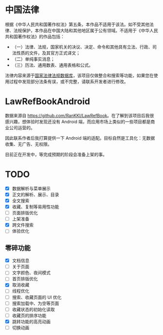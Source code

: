 
# 中国法律

根据《中华人民共和国著作权法》第五条，本作品不适用于该法。如不受其他法律、法规保护，本作品在中国大陆和其他地区属于公有领域。不适用于《中华人民共和国著作权法》的作品包括：
- （一）法律、法规，国家机关的决议、决定、命令和其他具有立法、行政、司法性质的文件，及其官方正式译文；
- （二）单纯事实消息；
- （三）历法、通用数表、通用表格和公式。

法律内容来源于[国家法律法规数据库](https://flk.npc.gov.cn)，该项目仅做整合和搜索等功能，如果您在使用过程中发现部分法条有误，或不完整，请联系开发者进行修改。

# LawRefBookAndroid

数据来源自 <https://github.com/RanKKI/LawRefBook>。在了解到该项目后我很感兴趣，想体验时发现还没有 Android 端，而应用市场上类似的一些项目都是商业公司运营的。

因此联系作者后我打算提供一下 Android 端的适配。目标自然是工具化：无数据收集、无广告、无权限。

目前正在开发中，等完成预期的阶段会准备上架的事。

# TODO
- [x] 数据解析与菜单展示
- [x] 正文的解析、展示、目录
- [x] 全文搜索
- [x] 收藏、复制等易用性功能
- [ ] 页面排版优化
- [ ] 上架准备
- [x] 跨文件搜索
- [ ] 体验优化

## 零碎功能
- [x]  文档信息
- [ ]  关于页面
- [ ]  文字颜色、夜间模式
- [ ]  首页排版优化
- [x]  取消收藏
- [ ]  线程优化
- [ ]  搜索、收藏页面的 UI 优化
- [ ]  搜索加载中、为空等页面
- [ ]  收藏状态的初始化读取
- [ ]  收藏页的排序功能
- [x]  跳转功能的高亮动画
- [ ]  切换动画